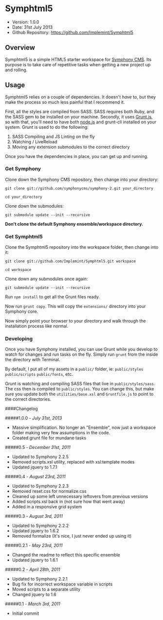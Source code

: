 # Symphtml5 #

- Version: 1.0.0
- Date: 31st July 2013
- Github Repository: <https://github.com/Implemint/Symphtml5>


## Overview

Symphtml5 is a simple HTML5 starter workspace for [Symphony CMS](http://symphony-cms.com/). Its purpose is to take care of repetitive tasks when getting a new project up and rolling.

## Usage

Symphtml5 relies on a couple of dependencies. It doesn't *have* to, but they make the process so much less painful that I recommend it.

First, all the styles are compiled from SASS. SASS requires both Ruby, and the SASS gem to be installed on your machine. Secondly, it uses [Grunt.js](http://gruntjs.com/), so with that, you'll need to have both [node.js](http://nodejs.org/) and grunt-cli installed on your system. Grunt is used to do the following:

 1. SASS Compiling and JS Linting on the fly
 2. Watching / LiveReload
 3. Moving any extension submodules to the correct directory

Once you have the dependencies in place, you can get up and running.

### Get Symphony

Clone down the Symphony CMS repository, then change into your directory:

`git clone git://github.com/symphonycms/symphony-2.git your_directory`

`cd your_directory`

Clone down the submodules:

`git submodule update --init --recursive`

**Don't clone the default Symphony ensemble/workspace directory.**

### Get Symphtml5

Clone the Symphtml5 repository into the workspace folder, then change into it:

`git clone git://github.com/Implemint/Symphtml5.git workspace`

`cd workspace`

Clone down any submodules once again:

`git submodule update --init --recursive`

Run `npm install` to get all the Grunt files ready.

Now run `grunt copy`. This will copy the `extensions/` directory into your Symphony core.

Now simply point your browser to your directory and walk through the installation process like normal.

### Developing

Once you have Symphony installed, you can use Grunt while you develop to watch for changes and run tasks on the fly. Simply run `grunt` from the inside the directory with Terminal.

By default, I put all of my assets in a `public/` folder, ie: `public/styles` `public/scripts` `public/fonts`, etc.

Grunt is watching and compiling SASS files that live in `public/styles/sass`. The css then is compiled to `public/styles`. You can change this, but make sure you update both the `utilities/base.xsl` and `Gruntfile.js` to point to the correct directories.

####Changelog

#####1.0.0 - *July 31st, 2013*

 * Massive simplification. No longer an "Ensemble", now just a workspace folder making very few assumptions in the code.
 * Created grunt file for mundane tasks

#####0.5 - *December 31st, 2011*

 * Updated to Symphony 2.2.5
 * Removed scripts.xsl utility, replaced with xsl:template modes
 * Updated jquery to 1.7.1

#####0.4 - *August 23rd, 2011*

 * Updated to Symphony 2.2.3
 * Removed reset.css for normalize.css
 * Cleaned up some left unnecessary leftovers from previous versions
 * Added scripts.xsl back in (not sure how that went away)
 * Added in a responsive grid system

#####0.3 - *August 3rd, 2011*

 * Updated to Symphony 2.2.2
 * Updated jquery to 1.6.2
 * Removed formalize (It's nice, I just never ended up using it)

#####0.2.1 - *May 23rd, 2011*

 * Changed the readme to reflect this specific ensemble
 * Updated jquery to 1.6.1

#####0.2 - *April 28th, 2011*

 * Updated to Symphony 2.2.1
 * Bug fix for incorrect workspace variable in scripts
 * Moved scripts to a separate utility
 * Changed jquery to 1.6

#####0.1 - *March 3rd, 2011*

 * Initial commit